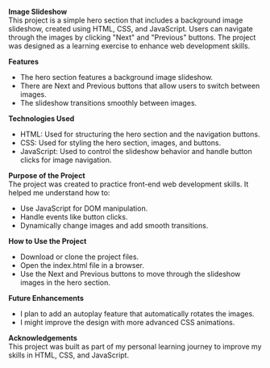 **Image Slideshow**       
This project is a simple hero section that includes a background image slideshow, created using HTML, CSS, and JavaScript. Users can navigate through the images by clicking "Next" and "Previous" buttons. The project was designed as a learning exercise to enhance web development skills.

**Features**    
- The hero section features a background image slideshow.   
- There are Next and Previous buttons that allow users to switch between images.    
- The slideshow transitions smoothly between images.

**Technologies Used**    
- HTML: Used for structuring the hero section and the navigation buttons.    
- CSS: Used for styling the hero section, images, and buttons.     
- JavaScript: Used to control the slideshow behavior and handle button clicks for image navigation.   

**Purpose of the Project**    
The project was created to practice front-end web development skills. It helped me understand how to:    
- Use JavaScript for DOM manipulation.    
- Handle events like button clicks.     
- Dynamically change images and add smooth transitions.    

**How to Use the Project**    
- Download or clone the project files.    
- Open the index.html file in a browser.    
- Use the Next and Previous buttons to move through the slideshow images in the hero section.   

**Future Enhancements**     
- I plan to add an autoplay feature that automatically rotates the images.   
- I might improve the design with more advanced CSS animations.    

**Acknowledgements**    
This project was built as part of my personal learning journey to improve my skills in HTML, CSS, and JavaScript.   
